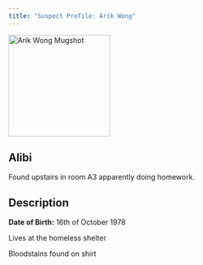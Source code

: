 ```yaml
---
title: "Suspect Profile: Arik Wong"
---
```


<img src="/CrimeSceneSite/mugshots/arik.jpg" alt="Arik Wong Mugshot" width="200" height="200"/>
<h2>Alibi</h2>
Found upstairs in room A3 apparently doing homework.
<h2>Description</h2>
<p><b>Date of Birth:</b> 16th of October 1978</p>
<p>Lives at the homeless shelter</p>
<p>Bloodstains found on shirt</p>